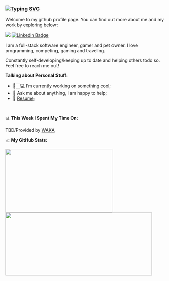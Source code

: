 ### 

### [![Typing SVG](https://readme-typing-svg.herokuapp.com?font=Cambria&color=%2300F702&lines=Greetings+traveller)](https://git.io/typing-svg)

Welcome to my github profile page. You can find out more about me and my work by exploring below:

![](https://komarev.com/ghpvc/?username=firebotQL&color=brightgreen)
[![Linkedin Badge](https://img.shields.io/badge/-LinkedIn-0e76a8?style=flat-square&logo=Linkedin&logoColor=white)](https://www.linkedin.com/in/viaceslavasduk)
<!-- [![Twitter Badge](https://img.shields.io/badge/-Twitter-00acee?style=flat-square&logo=Twitter&logoColor=white)](https://twitter.com/firebotQL)
[![Instagram Badge](https://img.shields.io/badge/-Instagram-e4405f?style=flat-square&logo=Instagram&logoColor=white)](https://instagram.com/fire_bot/) -->


I am a full-stack software engineer, gamer and pet owner. I love programming, competing, gaming and traveling.

Constantly self-developing/keeping up to date and helping others todo so. Feel free to reach me out!

**Talking about Personal Stuff:**

- 🚀🏻‍💻 I’m currently working on something cool;
- 💬 Ask me about anything, I am happy to help;
- 📝 [Resume]();

</br>

📊 **This Week I Spent My Time On:**
<!--START_SECTION:waka-->
<!--END_SECTION:waka-->
TBD/Provided by [WAKA](https://github.com/anmol098/waka-readme-stats "Waka Readme Stats")


📈 **My GitHub Stats:**

<p>
  <!--<img height="200em" src="https://fb-github-readme-stats.vercel.app/api?username=firebotQL&show_icons=true&hide_border=true&&count_private=true&theme=chartreuse-dark" />-->
  <img height="200em" width="340em" src="https://github-readme-stats.vercel.app/api/top-langs/?username=firebotQL&exclude_repo=BookSharing&show_icons=true&layout=compact&langs_count=8&theme=chartreuse-dark&hide=html&bg_color=00000080&border_color=c9d1d9"/>
  <img height="200em" width="465em" src="https://github-readme-streak-stats.herokuapp.com/?user=firebotQL&theme=highcontrast&background=00000080&border=c9d1d9" />
</p>




